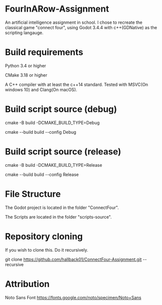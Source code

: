 # FourInARow-Assignment
An artificial intelligence assignment in school. I chose to recreate the classical game "connect four", using Godot 3.4.4 with c++(GDNative) as the scripting langauge.

# Build requirements
Python 3.4 or higher

CMake 3.18 or higher

A C++ compiler with at least the c++14 standard. Tested with MSVC(On windows 10) and Clang(On macOS).

# Build script source (debug)
cmake -B build -DCMAKE_BUILD_TYPE=Debug

cmake --build build --config Debug

# Build script source (release)
cmake -B build -DCMAKE_BUILD_TYPE=Release

cmake --build build --config Release

# File Structure
The Godot project is located in the folder "ConnectFour".

The Scripts are located in the folder "scripts-source".

# Repository cloning
If you wish to clone this. Do it recursively.

git clone https://github.com/hallback01/ConnectFour-Assignment.git --recursive

# Attribution
Noto Sans Font https://fonts.google.com/noto/specimen/Noto+Sans